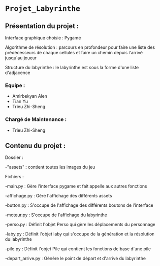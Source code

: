 # `Projet_Labyrinthe`

## Présentation du projet :

Interface graphique choisie : Pygame

Algorithme de résolution : parcours en profondeur pour faire une liste des prédécesseurs de chaque cellules et faire un chemin depuis l'arrivé jusqu'au joueur

Structure du labyrinthe : le labyrinthe est sous la forme d'une liste d'adjacence

### Equipe : 
- Amirbekyan Alen
- Tian Yu
- Trieu Zhi-Sheng

### Chargé de Maintenance : 
- Trieu Zhi-Sheng

## Contenu du projet :

Dossier : 

  -"assets" : contient toutes les images du jeu

Fichiers :

  -main.py : Gère l'interface pygame et fait appelle aux autres fonctions

  -affichage.py : Gère l'affichage des différents assets 

  -button.py : S'occupe de l'affichage des différents boutons de l'interface

  -moteur.py : S'occupe de l'affichage du labyrinthe

  -perso.py : Définit l'objet Perso qui gère les déplacements du personnage

  -laby.py : Définit l'objet laby qui s'occupe de la génération et la résolution du labyrinthe

  -pile.py : Définit l'objet Pile qui contient les fonctions de base d'une pile 

  -depart_arrive.py : Génère le point de départ et d'arrivé du labyrinthe

